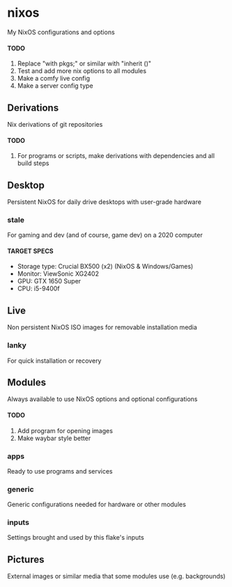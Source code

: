 # nixos
My NixOS configurations and options

#### TODO
1. Replace "with pkgs;" or similar with "inherit ()"
2. Test and add more nix options to all modules
3. Make a comfy live config
4. Make a server config type

## Derivations
Nix derivations of git repositories

#### TODO
1. For programs or scripts, make derivations with dependencies and all build steps

## Desktop
Persistent NixOS for daily drive desktops with user-grade hardware

### stale
For gaming and dev (and of course, game dev) on a 2020 computer

#### TARGET SPECS
* Storage type: Crucial BX500 (x2) (NixOS & Windows/Games)
* Monitor: ViewSonic XG2402
* GPU: GTX 1650 Super
* CPU: i5-9400f

## Live
Non persistent NixOS ISO images for removable installation media

### lanky
For quick installation or recovery

## Modules
Always available to use NixOS options and optional configurations

#### TODO
1. Add program for opening images
2. Make waybar style better

### apps
Ready to use programs and services

### generic
Generic configurations needed for hardware or other modules

### inputs
Settings brought and used by this flake's inputs

## Pictures
External images or similar media that some modules use (e.g. backgrounds)

